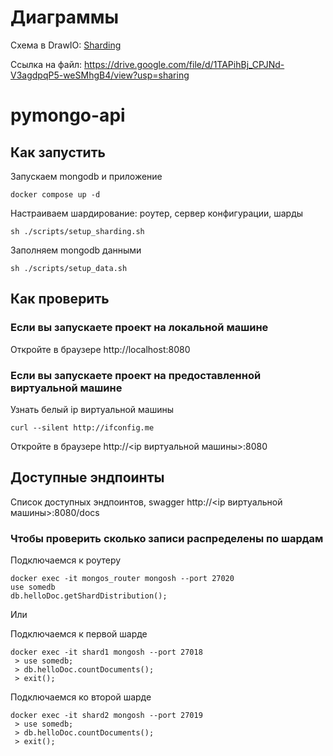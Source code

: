 # Диаграммы

Схема в DrawIO: [Sharding](https://viewer.diagrams.net/?tags=%7B%7D&lightbox=1&highlight=0000ff&edit=_blank&layers=1&nav=1&title=task1.drawio&page-id=U784_ij-aJZ7tw-NRi7e#Uhttps%3A%2F%2Fdrive.google.com%2Fuc%3Fid%3D1TAPihBj_CPJNd-V3agdpqP5-weSMhgB4%26export%3Ddownload)

Ссылка на файл: https://drive.google.com/file/d/1TAPihBj_CPJNd-V3agdpqP5-weSMhgB4/view?usp=sharing

# pymongo-api

## Как запустить

Запускаем mongodb и приложение

```shell
docker compose up -d
```

Настраиваем шардирование: роутер, сервер конфигурации, шарды
```shell
sh ./scripts/setup_sharding.sh
```


Заполняем mongodb данными

```shell
sh ./scripts/setup_data.sh
```

## Как проверить

### Если вы запускаете проект на локальной машине

Откройте в браузере http://localhost:8080

### Если вы запускаете проект на предоставленной виртуальной машине

Узнать белый ip виртуальной машины

```shell
curl --silent http://ifconfig.me
```

Откройте в браузере http://<ip виртуальной машины>:8080

## Доступные эндпоинты

Список доступных эндпоинтов, swagger http://<ip виртуальной машины>:8080/docs


### Чтобы проверить сколько записи распределены по шардам

Подключаемся к роутеру

```shell
docker exec -it mongos_router mongosh --port 27020
use somedb
db.helloDoc.getShardDistribution();
```

Или


Подключаемся к первой шарде

```shell
docker exec -it shard1 mongosh --port 27018
 > use somedb;
 > db.helloDoc.countDocuments();
 > exit(); 
```

Подключаемся ко второй шарде

```shell
docker exec -it shard2 mongosh --port 27019
 > use somedb;
 > db.helloDoc.countDocuments();
 > exit(); 
```
